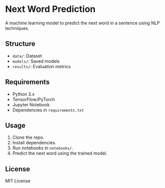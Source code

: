 # Next Word Prediction

A machine learning model to predict the next word in a sentence using NLP techniques.

## Structure

- `data/`: Dataset
- `models/`: Saved models
- `results/`: Evaluation metrics

## Requirements

- Python 3.x
- TensorFlow/PyTorch
- Jupyter Notebook
- Dependencies in `requirements.txt`

## Usage

1. Clone the repo.
2. Install dependencies.
3. Run notebooks in `notebooks/`.
4. Predict the next word using the trained model.

## License

MIT License
